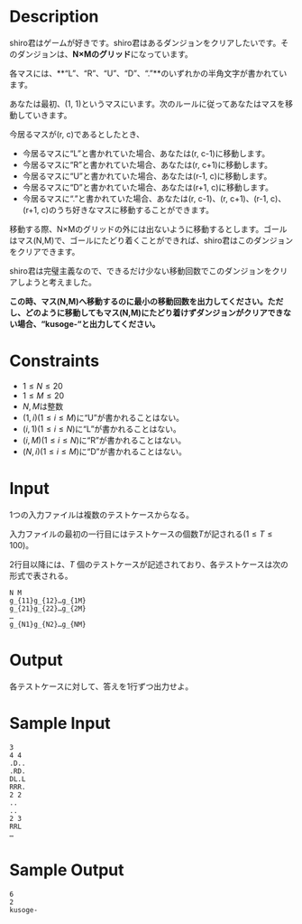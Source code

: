 # Description

shiro君はゲームが好きです。shiro君はあるダンジョンをクリアしたいです。そのダンジョンは、**N×Mのグリッド**になっています。

各マスには、**“L”、“R”、“U”、“D”、“.”**のいずれかの半角文字が書かれています。

あなたは最初、(1, 1)というマスにいます。次のルールに従ってあなたはマスを移動していきます。

今居るマスが(r, c)であるとしたとき、

- 今居るマスに“L”と書かれていた場合、あなたは(r, c-1)に移動します。
- 今居るマスに“R”と書かれていた場合、あなたは(r, c+1)に移動します。
- 今居るマスに“U”と書かれていた場合、あなたは(r-1, c)に移動します。
- 今居るマスに“D”と書かれていた場合、あなたは(r+1, c)に移動します。
- 今居るマスに“.”と書かれていた場合、あなたは(r, c-1)、(r, c+1)、(r-1, c)、(r+1, c)のうち好きなマスに移動することができます。

移動する際、N×Mのグリッドの外には出ないように移動するとします。ゴールはマス(N,M)で、ゴールにたどり着くことができれば、shiro君はこのダンジョンをクリアできます。

shiro君は完璧主義なので、できるだけ少ない移動回数でこのダンジョンをクリアしようと考えました。

**この時、マス(N,M)へ移動するのに最小の移動回数を出力してください。ただし、どのように移動してもマス(N,M)にたどり着けずダンジョンがクリアできない場合、“kusoge-“と出力してください。**

# Constraints

- $1 \leq N \leq 20$
- $1 \leq M \leq 20$
- $N, M$は整数
- $(1, i) (1 \leq i \leq M)$に“U”が書かれることはない。
- $(i, 1) (1 \leq i \leq N)$に“L”が書かれることはない。
- $(i, M) (1 \leq i \leq N)$に“R”が書かれることはない。
- $(N, i) (1 \leq i \leq M)$に“D”が書かれることはない。

# Input
1つの入力ファイルは複数のテストケースからなる。

入力ファイルの最初の一行目にはテストケースの個数$T$が記される$(1 \leq T \leq 100)$。

2行目以降には、$T$ 個のテストケースが記述されており、各テストケースは次の形式で表される。

```
N M
g_{11}g_{12}…g_{1M}
g_{21}g_{22}…g_{2M}
…
g_{N1}g_{N2}…g_{NM}
```

# Output
各テストケースに対して、答えを1行ずつ出力せよ。

# Sample Input
```
3
4 4
.D..
.RD.
DL.L
RRR.
2 2
..
..
2 3
RRL
…
```

# Sample Output
```
6
2
kusoge-
```